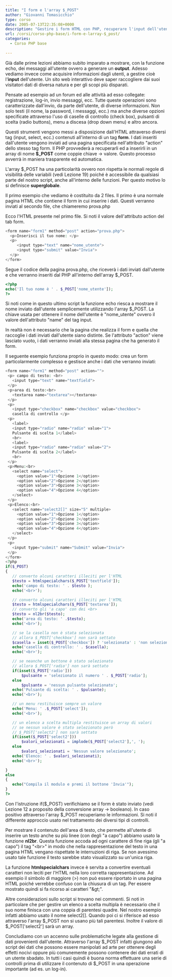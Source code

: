 ```yaml
---
title: "I form e l'array $_POST"
author: "Giovanni Tomasicchio"
type: corso
date: 2005-07-13T22:35:08+0000
description: "Gestire i form HTML con PHP, recuperare l'input dell'utente dall'array $_POST"
url: /corsi/corso-php-base/i-form-e-larray-$_post/
categories:
  - Corso PHP base
  
---
```

Già dalle prime lezioni abbiamo subito imparato a mostrare, con la funzione echo, dei messaggi all'utente ovvero a generare un **output**. Adesso vediamo invece come acquisire informazioni dagli utenti, a gestire cioè l'**input** dell'utente. Un sito web interattivo deve saper raccogliere dai suoi visitatori dati di diversa natura e per gli scopi più disparati.

Pensate ad esempio ad un forum ed alle attività ad esso collegate: registrazione, log-in, invio messaggi, ecc. Tutte queste operazioni sono caratterizzate dall'invio, da parte dell'utente, di diverse informazioni. Non solo testi (il nome, la password, i messaggi, ecc.) ma anche diverse opzioni specificate attraverso l'uso di caselle di controllo (check box), pulsanti di scelta (radio buttons), menu a discesa (drop down menu) e altro ancora.

Questi strumenti vengono messi a disposizione dall'HTML attraverso diversi tag (input, select, ecc.) contenuti all'interno di un tag **form**. I dati inseriti dall'utente vengono inviati ad una pagina specificata nell'attributo "action" dello stesso tag form. Il PHP provvederà a recuperarli ed a inserirli in un array di nome **$\_POST** come coppie chiave -&gt; valore. Questo processo avverrà in maniera trasparente ed automatica.

L'array $\_POST ha una particolarità ovvero non rispetta le normali regole di visibilità delle variabili (vedi Lezione 19) poiché è accessibile da qualsiasi parte del nostro script, anche all'interno delle funzioni. Per questo motivo lo si definisce **superglobale**.

Il primo esempio che vediamo è costituito da 2 files. Il primo è una normale pagina HTML che contiene il form in cui inserire i dati. Questi verranno inviati al secondo file, che chiameremo prova.php

Ecco l'HTML presente nel primo file. Si noti il valore dell'attributo action del tab form.

 ```php
<form name="form1" method="post" action="prova.php">
   <p>Inserisci il tuo nome: </p>
   <p>
      <input type="text" name="nome_utente">
      <input type="submit" value="Invia">
   </p>
</form>
```

Segue il codice della pagina prova.php, che riceverà i dati inviati dall'utente e che verranno inseriti dal PHP all'interno dell'array $\_POST.

 ```php
<?php
echo('Il tuo nome è ' . $_POST['nome_utente']);
?>
```

Si noti come in questo ultimo script la funzione echo riesca a mostrare il nome inviato dall'utente semplicemente utilizzando l'array $\_POST. La chiave usata per ottenere il nome dell'utente è "nome\_utente" ovvero il valore dell'attributo "name" del tag input.

In realtà non è necessario che la pagina che realizza il form e quella che raccoglie i dati inviati dall'utente siano distinte. Se l'attributo "action" viene lasciato vuoto, i dati verranno inviati alla stessa pagina che ha generato il form.

Il seguente esempio funziona proprio in questo modo: crea un form particolarmente complesso e gestisce anche i dati che verranno inviati:

 ```php
<form name="form1" method="post" action="">
  <p> campo di testo: <br>
    <input type="text" name="textfield">
  </p>
  <p>area di testo:<br>
    <textarea name="textarea"></textarea>
  </p>
  <p>
    <input type="checkbox" name="checkbox" value="checkbox">
    casella di controllo </p>
  <p>
    <label>
    <input type="radio" name="radio" value="1">
    Pulsante di scelta 1</label>
    <br>
    <label>
    <input type="radio" name="radio" value="2">
    Pulsante di scelta 2</label>
    <br>
  </p>
  <p>Menu:<br>
    <select name="select">
      <option value="1">Opzione 1</option>
      <option value="2">Opzione 2</option>
      <option value="3">Opzione 3</option>
      <option value="4">Opzione 4</option>
    </select>
  </p>
  <p>Elenco:<br>
    <select name="select2[]" size="5" multiple>
      <option value="1">Opzione 1</option>
      <option value="2">Opzione 2</option>
      <option value="3">Opzione 3</option>
      <option value="4">Opzione 4</option>
    </select>
  </p>
  <p>
    <input type="submit" name="Submit" value="Invia">
  </p>
</form>
<?php
if($_POST)
{
    // converto alcuni caratteri illeciti per l'HTML
    $testo = htmlspecialchars($_POST['textfield']);
    echo('campo di testo: ' . $testo );
    echo('<br>');

    // converto alcuni caratteri illeciti per l'HTML
    $testo = htmlspecialchars($_POST['textarea']);
    // converto gli 'a capo' con dei <br>
    $testo = nl2br($testo);
    echo('area di testo: ' .$testo);
    echo('<br>');

    // se la casella non è stata selezionata
    // allora $_POST['checkbox'] non sarà settato
    $casella = isset($_POST['checkbox']) ? 'selezionata' : 'non selezionata';
    echo('casella di controllo: ' . $casella);
    echo('<br>');

    // se neanche un bottone è stato selezionato
    // allora $_POST['radio'] non sarà settato
    if(isset($_POST['radio']))
        $pulsante = 'selezionato il numero ' . $_POST['radio'];
    else
        $pulsante = 'nessun pulsante selezionato';
    echo('Pulsante di scelta: ' . $pulsante);
    echo('<br>');

    // un menu restituisce sempre un valore
    echo('Menu: ' .$_POST['select']);
    echo('<br>');

    // un elenco a scelta multipla restituisce un array di valori
    // se nessun valore è stato selezionato però
    // $_POST['select2'] non sarà settato
    if(isset($_POST['select2']))
        $valori_selezionati = implode($_POST['select2'],', ');
    else
        $valori_selezionati = 'Nessun valore selezionato';
    echo('Elenco: ' . $valori_selezionati);
    echo('<br>');

}
else
{
    echo("Compila il modulo e premi il bottone 'Invia'");
}
?>
```

Con l'istruzione if($\_POST) verifichiamo se il form è stato inviato (vedi Lezione 12 a proposito della conversione array -&gt; booleano). In caso positivo attraverso l'array $\_POST recuperiamo le informazioni. Si noti il differente approccio usato nel trattamento dei diversi tipi di controlli.

Per mostrare il contenuto dell'area di testo, che permette all'utente di inserire un testo anche su più linee (con degli "a capo") abbiamo usato la funzione **nl2br**. Questa funzione accoda ad ogni carattere di fine riga (gli "a capo") il tag "&lt;br&gt;" in modo che nella rappresentazione del testo in una pagina HTML vengano rispettate le interruzioni di riga. Se non avessimo usato tale funzione il testo sarebbe stato visualizzato su un'unica riga.

La funzione **htmlspecialchars** invece è servita a convertire eventuali caratteri non leciti per l'HTML nella loro corretta rappresentazione. Ad esempio il simbolo di maggiore (&gt;) non può essere riportato in una pagina HTML poiché verrebbe confuso con la chiusura di un tag. Per essere mostrato quindi si fa ricorso ai caratteri "&amp;gt;".

Altre considerazioni sullo script si trovano nei commenti. Si noti in particolare che per gestire un elenco a scelta multipla è necessario che il suo nome finisca con una coppia di parentesi quadre. Nel nostro esempio infatti abbiamo usato il nome select2\[\]. Quando poi ci si riferisce ad esso attraverso l'array $\_POST non si usano più tali parentesi. Inoltre il valore di $\_POST\['select2'\] sarà un array.

Concludiamo con un accenno sulle problematiche legate alla gestione di dati provenienti dall'utente. Attraverso l'array $\_POST infatti giungono allo script dei dati che possono essere manipolati ad arte per ottenere degli effetti nocivi oppure più comunemente possono contenere dei dati errati di un utente sbadato. In tutti i casi quindi è buona norma effettuare una serie di controlli prima di utilizzare il contenuto di $\_POST in una operazione importante (ad es. un log-in).
